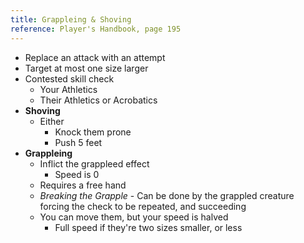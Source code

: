 ```yaml
---
title: Grappleing & Shoving
reference: Player's Handbook, page 195
---
```


- Replace an attack with an attempt
- Target at most one size larger
- Contested skill check
  - Your Athletics
  - Their Athletics or Acrobatics
- **Shoving**
  - Either
    - Knock them prone
    - Push 5 feet
- **Grappleing**
  - Inflict the grappleed effect
    - Speed is 0
  - Requires a free hand
  - _Breaking the Grapple_ - Can be done by the grappled creature forcing the check to be repeated, and succeeding
  - You can move them, but your speed is halved
    - Full speed if they're two sizes smaller, or less

